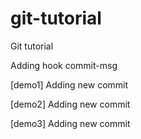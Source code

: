 # git-tutorial
Git tutorial


Adding hook commit-msg

[demo1] Adding new commit

[demo2] Adding new commit

[demo3] Adding new commit
